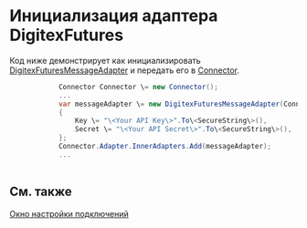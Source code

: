 # Инициализация адаптера DigitexFutures

Код ниже демонстрирует как инициализировать [DigitexFuturesMessageAdapter](../api/StockSharp.DigitexFutures.DigitexFuturesMessageAdapter.html) и передать его в [Connector](../api/StockSharp.Algo.Connector.html).

```cs
            Connector Connector \= new Connector();				
            ...				
            var messageAdapter \= new DigitexFuturesMessageAdapter(Connector.TransactionIdGenerator)
            {
                Key \= "\<Your API Key\>".To\<SecureString\>(),
                Secret \= "\<Your API Secret\>".To\<SecureString\>(),
            };
            Connector.Adapter.InnerAdapters.Add(messageAdapter);
            ...	
							
```

## См. также

[Окно настройки подключений](API_UI_ConnectorWindow.md)
